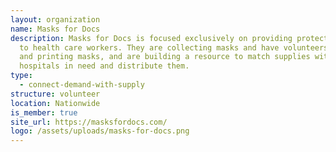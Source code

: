 ```yaml
---
layout: organization
name: Masks for Docs
description: Masks for Docs is focused exclusively on providing protective masks
  to health care workers. They are collecting masks and have volunteers making
  and printing masks, and are building a resource to match supplies with
  hospitals in need and distribute them.
type:
  - connect-demand-with-supply
structure: volunteer
location: Nationwide
is_member: true
site_url: https://masksfordocs.com/
logo: /assets/uploads/masks-for-docs.png
---
```

